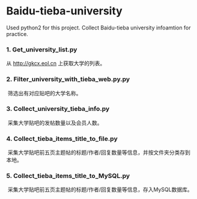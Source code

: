 # Baidu-tieba-university
Used python2 for this project.
Collect Baidu-tieba university infoamtion for practice.


### 1. Get_university_list.py
  从 http://gkcx.eol.cn 上获取大学的列表。

### 2. Filter_university_with_tieba_web.py.py
  筛选出有对应贴吧的大学名称。

### 3. Collect_university_tieba_info.py
  采集大学贴吧的发帖数量以及会员人数。

### 4. Collect_tieba_items_title_to_file.py
  采集大学贴吧前五页主题帖的标题/作者/回复数量等信息，并按文件夹分类存到本地。

### 5. Collect_tieba_items_title_to_MySQL.py
  采集大学贴吧前五页主题帖的标题/作者/回复数量等信息，存入MySQL数据库。
